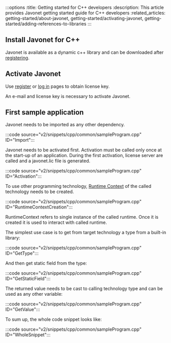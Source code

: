 :::options
:title: Getting started for C++ developers
:description: This article provides Javonet getting started guide for C++ developers
:related_articles: getting-started/about-javonet, getting-started/activating-javonet, getting-started/adding-references-to-libraries
:::

## Install Javonet for C++

Javonet is available as a dynamic c++ library and can be downloaded after [registering](https://my.javonet.com/signup/?type=free).

## Activate Javonet

Use [register](https://my.javonet.com/signup/?type=free) or [log in](https://my.javonet.com/signin/) pages to obtain license key.

An e-mail and license key is necessary to activate Javonet.

## First sample application

Javonet needs to be imported as any other dependency.

:::code source="v2/snippets/cpp/common/sampleProgram.cpp" ID="Import":::

Javonet needs to be activated first. Activation must be called only once at the start-up of an application. During the first activation, license server are called and a javonet.lic file is generated. 

:::code source="v2/snippets/cpp/common/sampleProgram.cpp" ID="Activation":::

To use other programming technology, [Runtime Context](/guides/v2/foundations/runtime-context.md) of the called technology needs to be created.

:::code source="v2/snippets/cpp/common/sampleProgram.cpp" ID="RuntimeContextCreation":::

RuntimeContext refers to single instance of the called runtime. Once it is created it is used to interact with called runtime.

The simplest use case is to get from target technology a type from a built-in library:

:::code source="v2/snippets/cpp/common/sampleProgram.cpp" ID="GetType":::

And then get static field from the type:

:::code source="v2/snippets/cpp/common/sampleProgram.cpp" ID="GetStaticField":::

The returned value needs to be cast to calling technology type and can be used as any other variable:

:::code source="v2/snippets/cpp/common/sampleProgram.cpp" ID="GetValue":::

To sum up, the whole code snippet looks like:

:::code source="v2/snippets/cpp/common/sampleProgram.cpp" ID="WholeSnippet":::


